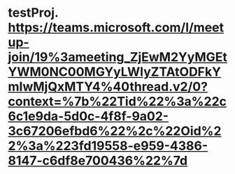 # testProj.  https://teams.microsoft.com/l/meetup-join/19%3ameeting_ZjEwM2YyMGEtYWM0NC00MGYyLWIyZTAtODFkYmIwMjQxMTY4%40thread.v2/0?context=%7b%22Tid%22%3a%22c6c1e9da-5d0c-4f8f-9a02-3c67206efbd6%22%2c%22Oid%22%3a%223fd19558-e959-4386-8147-c6df8e700436%22%7d

